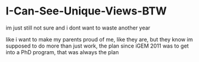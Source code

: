 # I-Can-See-Unique-Views-BTW

im just still not sure and i dont want to waste another year

like i want to make my parents proud of me, like they are, but they know im supposed to do more than just work, the plan since iGEM 2011 was to get into a PhD program, that was always the plan
